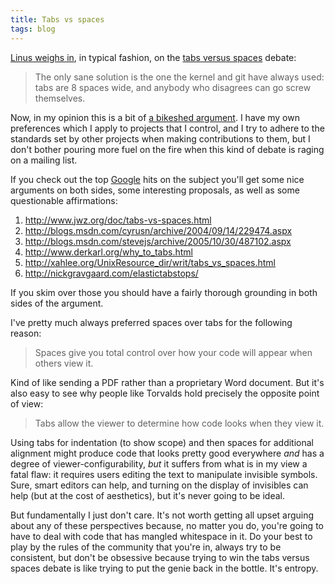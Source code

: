 ```yaml
---
title: Tabs vs spaces
tags: blog
---
```


[Linus weighs in](http://marc.info/?l=git&m=119256283906643&w=2), in typical fashion, on the [tabs versus spaces](http://www.google.com/search?q=tabs+vs+spaces) debate:

> The only sane solution is the one the kernel and git have always used: tabs are 8 spaces wide, and anybody who disagrees can go screw themselves.

Now, in my opinion this is a bit of [a bikeshed argument](http://en.wikipedia.org/wiki/Color_of_the_bikeshed). I have my own preferences which I apply to projects that I control, and I try to adhere to the standards set by other projects when making contributions to them, but I don't bother pouring more fuel on the fire when this kind of debate is raging on a mailing list.

If you check out the top [Google](http://wincent.com/wiki/Google) hits on the subject you'll get some nice arguments on both sides, some interesting proposals, as well as some questionable affirmations:

1.  <http://www.jwz.org/doc/tabs-vs-spaces.html>
2.  <http://blogs.msdn.com/cyrusn/archive/2004/09/14/229474.aspx>
3.  <http://blogs.msdn.com/stevejs/archive/2005/10/30/487102.aspx>
4.  <http://www.derkarl.org/why_to_tabs.html>
5.  <http://xahlee.org/UnixResource_dir/writ/tabs_vs_spaces.html>
6.  <http://nickgravgaard.com/elastictabstops/>

If you skim over those you should have a fairly thorough grounding in both sides of the argument.

I've pretty much always preferred spaces over tabs for the following reason:

> Spaces give you total control over how your code will appear when others view it.

Kind of like sending a PDF rather than a proprietary Word document. But it's also easy to see why people like Torvalds hold precisely the opposite point of view:

> Tabs allow the viewer to determine how code looks when they view it.

Using tabs for indentation (to show scope) and then spaces for additional alignment might produce code that looks pretty good everywhere _and_ has a degree of viewer-configurability, _but_ it suffers from what is in my view a fatal flaw: it requires users editing the text to manipulate invisible symbols. Sure, smart editors can help, and turning on the display of invisibles can help (but at the cost of aesthetics), but it's never going to be ideal.

But fundamentally I just don't care. It's not worth getting all upset arguing about any of these perspectives because, no matter you do, you're going to have to deal with code that has mangled whitespace in it. Do your best to play by the rules of the community that you're in, always try to be consistent, but don't be obsessive because trying to win the tabs versus spaces debate is like trying to put the genie back in the bottle. It's entropy.
